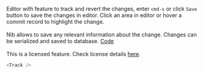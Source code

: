 Editor with feature to track and revert the changes, enter `cmd-s` or click `Save` button to save the changes in editor. Click an area in editor or hover a commit record to highlight the change.
<br />
<br />
Nib allows to save any relevant information about the change. Changes can be serialized and saved to database. <a target="_blank" href="https://github.com/nib-edit/Nib/blob/master/packages/docs/demo/Track/index.jsx">Code</a>
<br />
<br />
This is a licensed feature. Check license details [here](#/License).
<br />

```js
<Track />
```
